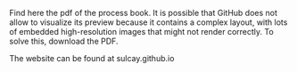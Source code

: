 Find here the pdf of the process book. It is possible that GitHub does not allow to visualize its preview because it contains a complex layout, with lots of embedded high-resolution images that might not render correctly. To solve this, download the PDF.

The website can be found at sulcay.github.io

